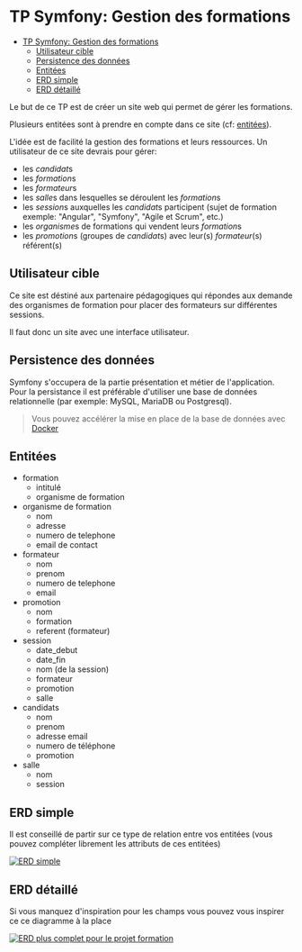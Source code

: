 # TP Symfony: Gestion des formations

- [TP Symfony: Gestion des formations](#tp-symfony-gestion-des-formations)
  - [Utilisateur cible](#utilisateur-cible)
  - [Persistence des données](#persistence-des-données)
  - [Entitées](#entitées)
  - [ERD simple](#erd-simple)
  - [ERD détaillé](#erd-détaillé)

Le but de ce TP est de créer un site web qui permet de gérer les formations.

Plusieurs entitées sont à prendre en compte dans ce site (cf: [entitées](#entitées)).

L'idée est de facilité la gestion des formations et leurs ressources.
Un utilisateur de ce site devrais pour gérer:

- les *candidat*s
- les *formation*s
- les *formateur*s
- les *salle*s dans lesquelles se déroulent les *formation*s
- les *session*s auxquelles les *candidat*s participent (sujet de formation exemple: "Angular", "Symfony", "Agile et Scrum", etc.)
- les *organisme*s de formations qui vendent leurs *formation*s
- les *promotion*s (groupes de *candidat*s) avec leur(s) *formateur*(s) référent(s)

## Utilisateur cible

Ce site est déstiné aux partenaire pédagogiques qui répondes aux demande des organismes de formation pour placer des formateurs sur différentes sessions.

Il faut donc un site avec une interface utilisateur.

## Persistence des données

Symfony s'occupera de la partie présentation et métier de l'application. Pour la persistance il est préférable d'utiliser une base de données relationnelle (par exemple: MySQL, MariaDB ou Postgresql).

> Vous pouvez accélérer la mise en place de la base de données avec [Docker](https://www.docker.com/)

## Entitées

- formation
  - intitulé
  - organisme de formation
- organisme de formation
  - nom
  - adresse
  - numero de telephone
  - email de contact
- formateur
  - nom
  - prenom
  - numero de telephone
  - email
- promotion
  - nom
  - formation
  - referent (formateur)
- session
  - date_debut
  - date_fin
  - nom (de la session)
  - formateur
  - promotion
  - salle
- candidats
  - nom
  - prenom
  - adresse email
  - numero de téléphone
  - promotion
- salle
  - nom
  - session

## ERD simple

Il est conseillé de partir sur ce type de relation entre vos entitées (vous pouvez compléter librement les attributs de ces entitées)

[![ERD simple](https://mermaid.ink/svg/pako:eNpl0U1uxCAMBeCrIK9n5gDZ9mfbStlmY4EntRpwZGBRJbl7gWRGasrWnx9PsIAVR9AB6SvjqOiH8C7qMbEEs63X67qaDx0xcPTUmQFmlVkiDTCETxUvO5TbrcDnZoUcolVOJ7gn7pCyVkjBotOW2FOMjzxZziwSj-Gv2-Oe-a0gamLLc4MvGBw7TCXxv7wjJ9N4a9njNFGD5erjhsrQ2kxcZhWZ04ELeCot2ZVHXOp8gPRFvuC661C_69pWXJ5LEXpznEShu-MU6QKYk_Q_wUKXNNMDHX9xqO0XWmeTGw)](https://mermaid.live/edit#pako:eNpl0U1uxCAMBeCrIK9n5gDZ9mfbStlmY4EntRpwZGBRJbl7gWRGasrWnx9PsIAVR9AB6SvjqOiH8C7qMbEEs63X67qaDx0xcPTUmQFmlVkiDTCETxUvO5TbrcDnZoUcolVOJ7gn7pCyVkjBotOW2FOMjzxZziwSj-Gv2-Oe-a0gamLLc4MvGBw7TCXxv7wjJ9N4a9njNFGD5erjhsrQ2kxcZhWZ04ELeCot2ZVHXOp8gPRFvuC661C_69pWXJ5LEXpznEShu-MU6QKYk_Q_wUKXNNMDHX9xqO0XWmeTGw)

## ERD détaillé

Si vous manquez d'inspiration pour les champs vous pouvez vous inspirer ce ce diagramme à la place

[![ERD plus complet pour le projet formation](https://www.planttext.com/api/plantuml/svg/hLJRQkCm47tNLmnvMLX8Fo2KKbZeFlHX5_e1GP4cph2w64bkAOt_VKTEB5yQcsNfcsTqvfmpCv8VOv8XDTO8yGrEf17I2I7MFeakKXIKmNmeNprfg8C_6BGHtYYTGBhAe0OL_5k48s8IyG-vMWPfmP33z5uZ-91ENeX4oI3yn9Z8Ez381JvOcQCeX437W7TuwdFm8G2-3vWzwHsunXummFrzXGw3JAWV7XYstNPOoXIDmHt45CXLNTA7IZgA5gS4JyzSsHRPNptgAhjGTLFMUJjHb3fWZ5CNp831xnEQIHgj9BDNtYMfKZbfPzF09aocmV5_sAe3pbDhhcwu-HsyzQFTr7tSkIa42_eBc-mMiTBRR54lFDh1GRn4eufU7q0psLxZeU71vkyXUIHNKai-R_jOwdfy7gKnwvVjXtIQMF_QXBg6NxFJsrTgPTjh_RHbxBcfVkYV6_mdi-DbpMN4yExRytPxFWylSWSRjbZxY1intC3MtzqngfGnYbnKWT84TU4gpuXHw5H-e1lHtwJCv3zcc8XKkJ7eGbIOiod-RvAYcb5beQt_13jAIj1XsTbbZ1d5YbTknaYb6YG-sWZnY4xpx_Wl)](https://www.planttext.com/?text=hLJRQkCm47tNLmnvMLX8Fo2KKbZeFlHX5_e1GP4cph2w64bkAOt_VKTEB5yQcsNfcsTqvfmpCv8VOv8XDTO8yGrEf17I2I7MFeakKXIKmNmeNprfg8C_6BGHtYYTGBhAe0OL_5k48s8IyG-vMWPfmP33z5uZ-91ENeX4oI3yn9Z8Ez381JvOcQCeX437W7TuwdFm8G2-3vWzwHsunXummFrzXGw3JAWV7XYstNPOoXIDmHt45CXLNTA7IZgA5gS4JyzSsHRPNptgAhjGTLFMUJjHb3fWZ5CNp831xnEQIHgj9BDNtYMfKZbfPzF09aocmV5_sAe3pbDhhcwu-HsyzQFTr7tSkIa42_eBc-mMiTBRR54lFDh1GRn4eufU7q0psLxZeU71vkyXUIHNKai-R_jOwdfy7gKnwvVjXtIQMF_QXBg6NxFJsrTgPTjh_RHbxBcfVkYV6_mdi-DbpMN4yExRytPxFWylSWSRjbZxY1intC3MtzqngfGnYbnKWT84TU4gpuXHw5H-e1lHtwJCv3zcc8XKkJ7eGbIOiod-RvAYcb5beQt_13jAIj1XsTbbZ1d5YbTknaYb6YG-sWZnY4xpx_Wl)
